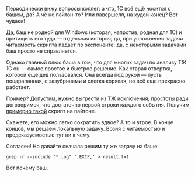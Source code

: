 ﻿Периодически вижу вопросы коллег: а что, 1С всё ещё носится с башем, да? А чё не пайтон-то? Или павершелл, на худой конец? Вот чудаки!

Да, баш не родной для Windows (которая, напротив, родная для 1С) и притащить его туда — отдельная история; да, при усложнении задачи читаемость скрипта падает по экспоненте; да, с некоторыми задачами баш просто не справляется.

Однако главный плюс баша в том, что для многих задач по анализу ТЖ 1С он — самое простое и быстрое решение. Как старая отвертка, которой ещё дед пользовался. Она всегда под рукой — пусть поцарапанная, с зазубринами и слегка корявая, но всё еще прекрасно работает.

Пример? Допустим, нужно выгрести из ТЖ исключения; простоты ради договоримся, что достаточно первой строки каждого события. Получим [примерно такой](https://gist.github.com/vkostyanetsky/f95b30e2f09edd64d9e7a39575bb289a) скрипт на пайтоне. 

Скажете, его можно легко сократить вдвое? А то и втрое. В конце концов, мы решаем локальную задачу. Возня с читаемостью и предсказуемостью тут ни к чему.

Согласен! Но давайте сначала решим ту же задачу на баше:

    grep -r --include "*.log" ',EXCP,' > result.txt
    
Вот почему баш.
